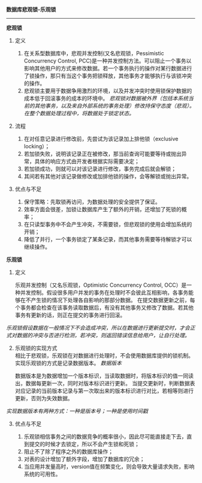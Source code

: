 **数据库悲观锁-乐观锁**
*****************************
**悲观锁**
1. 定义

	1. 在关系型数据库中，悲观并发控制(又名悲观锁，Pessimistic Concurrency Control, PCC)是一种并发控制方法。可以阻止一个事务以影响其他用户的方式来修改数据。若一个事务执行的操作对某行数据进行了锁操作，那只有当这个事务把锁释放，其他事务才能够执行与该锁冲突的操作。  
	2. 悲观锁主要用于数据争用激烈的环境，以及并发冲突时使用锁保护数据的成本低于回滚事务的成本的环境中。
*悲观锁对数据被外界（包括本系统当前的其他事务，以及来自外部系统的事务处理）修改持保守态度（悲观）。在整个数据处理过程中，将数据处于锁定状态。*

2. 流程  

	1. 在对任意记录进行修改前，先尝试为该记录加上排他锁（exclusive locking）；
	2. 若加锁失败，说明该记录正在被修改，那当前查询可能要等待或抛出异常，具体的响应方式由开发者根据实际需要决定；
	3. 若加锁成功，则就可以对该记录进行修改，事务完成后就会解锁；
	4. 其间若有其他对该记录做修改或加排他锁的操作，会等解锁或抛出异常。

3. 优点与不足
	
	1. 保守策略：先取锁再访问，为数据处理的安全提供了保证。
	2. 效率方面会很差，加锁让数据库产生了额外的开销，还增加了死锁的概率；
	3. 在只读型事务中不会产生冲突，不需要锁，但悲观锁的使用会增加系统的开销；
	4. 降低了并行，一个事务锁定了某条记录，而其他事务需要等待解锁才可以继续操作。

**乐观锁**

1. 定义
	
	乐观并发控制（又名乐观锁，Optimistic Concurrency Control, OCC）是一种并发控制。假设很多用户并发的事务在处理时不会彼此互相影响，各事务能够在不产生锁的情况下处理各自影响的那部分数据。
	在提交数据更新之前，每个事务都会检查在该事务读取数据后，有没有其他事务又修改了数据。若其他事务有更新的话，则正在提交的事务进行回滚。
	
*乐观锁假设数据在一般情况下不会造成冲突，所以在数据进行更新提交时，才会正式对数据的冲突与否进行检测，若冲突，则返回错误信息给用户，让自行处理。*

2. 乐观锁的实现方式       
    相比于悲观锁，乐观锁在对数据进行处理时，不会使用数据库提供的锁机制。实现乐观锁的方式是记录数据版本。
*数据版本*
	
	数据版本是为数据增加一个版本标识，当读取数据时，将版本标识的值一同读出，数据每更新一次，同时对版本标识进行更新。
	当提交更新时，判断数据表对应记录的当前版本记录与第一次取出来的版本标识进行对比，若相等则进行更新，否则为失效数据。

*实现数据版本有两种方式：一种是版本号；一种是使用时间戳*

3. 优点与不足
	
	1. 乐观锁相信事务之间的数据竞争的概率很小，因此尽可能直接走下去，直到提交的时候才去锁定，所以不会产生锁和死锁；
	2. 阻止不了除了程序之外的数据库操作；
	3. 对表的设计增加了额外字段，增加了数据库的冗余；
	4. 当应用并发量高时，version值在频繁变化，则会导致大量请求失败，影响系统的可用性。
	

